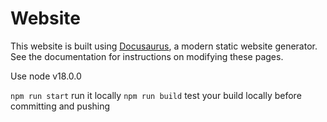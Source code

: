 # Website

This website is built using [Docusaurus](https://docusaurus.io/), a modern static website generator. See the
documentation for instructions on modifying these pages.

Use node v18.0.0

```npm run start``` run it locally
```npm run build``` test your build locally before committing and pushing 



